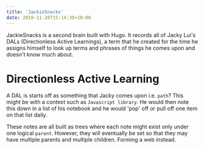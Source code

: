 ```yaml
---
title: 'JackieSnacks'
date: 2018-11-28T15:14:39+10:00
---
```


JackieSnacks is a second brain built with Hugo. It records all of Jacky Lui's DALs (Directionless Active Learnings), a term that he created for the time he assigns himself to look up terms and phrases of things he comes upon and doesn't know much about. 

# Directionless Active Learning
A DAL is starts off as something that Jacky comes upon i.e. `path`? This might be with a context such as `Javascript library`.  He would then note this down in a list of his notebook and he would 'pop' off or pull off one item on that list daily.

These notes are all built as trees where each note might exist only under one logical `parent`. However, they will eventually be set so that they may have multiple parents and multiple children. Forming a web instead.

